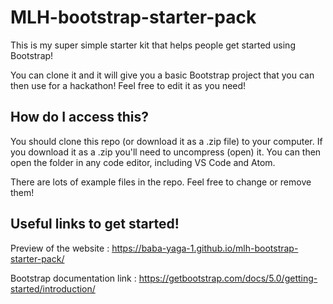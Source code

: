 # MLH-bootstrap-starter-pack

This is my super simple starter kit that helps people get started using Bootstrap!

You can clone it and it will give you a basic Bootstrap project that you can then use for a hackathon! Feel free to edit it as you need!

## How do I access this?

You should clone this repo (or download it as a .zip file) to your computer. If you download it as a .zip you'll need to uncompress (open) it. You can then open the folder in any code editor, including VS Code and Atom.

There are lots of example files in the repo. Feel free to change or remove them!

## Useful links to get started!

Preview of the website : https://baba-yaga-1.github.io/mlh-bootstrap-starter-pack/

Bootstrap documentation link : https://getbootstrap.com/docs/5.0/getting-started/introduction/
